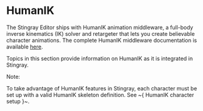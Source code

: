 ﻿# HumanIK

The Stingray Editor ships with HumanIK animation middleware, a full-body inverse kinematics (IK) solver and retargeter that lets you create believable character animations. The complete HumanIK middleware documentation is available [here](http://www.autodesk.com/humanik-sdkdoc-2016-enu).

Topics in this section provide information on HumanIK as it is integrated in Stingray.

Note:

To take advantage of HumanIK features in Stingray, each character must be set up with a valid HumanIK skeleton definition. See ~{ HumanIK character setup }~.





